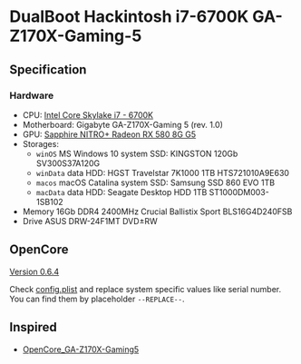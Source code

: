 # DualBoot Hackintosh i7-6700K GA-Z170X-Gaming-5
## Specification 
### Hardware
* CPU: [Intel Core Skylake i7 - 6700K](https://ark.intel.com/content/www/us/en/ark/products/88195/intel-core-i7-6700k-processor-8m-cache-up-to-4-20-ghz.html)
* Motherboard: Gigabyte GA-Z170X-Gaming 5 (rev. 1.0)
* GPU: [Sapphire NITRO+ Radeon RX 580 8G G5](https://www.sapphiretech.com/en-us/consumer/nitro-rx-580-8g-g5)
* Storages:
  * `winOS` MS Windows 10 system SSD: KINGSTON 120Gb SV300S37A120G
  * `winData` data HDD: HGST Travelstar 7K1000 1TB HTS721010A9E630
  * `macos` macOS Catalina system SSD: Samsung SSD 860 EVO 1TB
  * `macData` data HDD: Seagate Desktop HDD 1TB ST1000DM003-1SB102
* Memory 16Gb DDR4 2400MHz Crucial Ballistix Sport BLS16G4D240FSB
* Drive ASUS DRW-24F1MT DVD±RW

## OpenCore
[Version 0.6.4](https://github.com/acidanthera/OpenCorePkg/releases/tag/0.6.4)

Check [config.plist](OC/config.plist) and replace system specific values like serial number. You can find them by placeholder `--REPLACE--`.

## Inspired
* [OpenCore_GA-Z170X-Gaming5](https://github.com/barijaona/OpenCore_GA-Z170X-Gaming5)
